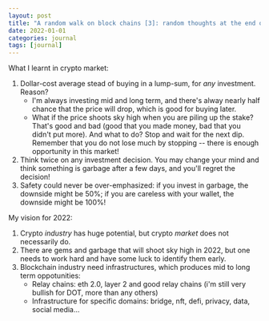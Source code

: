 ```yaml
---
layout: post
title: "A random walk on block chains [3]: random thoughts at the end of 2021"
date: 2022-01-01
categories: journal
tags: [journal]
---
```


What I learnt in crypto market:
1. Dollar-cost average stead of buying in a lump-sum, for *any* investment. Reason?
    - I'm always investing mid and long term, and there's alway nearly half chance that the price will drop, which is good for buying later.
    - What if the price shoots sky high when you are piling up the stake? That's good and bad (good that you made money, bad that you didn't put more). And what to do? Stop and wait for the next dip. Remember that you do not lose much by stopping -- there is enough opportunity in this market!
2. Think twice on any investment decision. You may change your mind and think something is garbage after a few days, and you'll regret the decision!
3. Safety could never be over-emphasized: if you invest in garbage, the downside might be 50%; if you are careless with your wallet, the downside might be 100%!

My vision for 2022:
1. Crypto *industry* has huge potential, but crypto *market* does not necessarily do.
2. There are gems and garbage that will shoot sky high in 2022, but one needs to work hard and have some luck to identify them early.
3. Blockchain industry need infrastructures, which produces mid to long term oppotunities:
    - Relay chains: eth 2.0, layer 2 and good relay chains (i'm still very bullish for DOT, more than any others)
    - Infrastructure for specific domains: bridge, nft, defi, privacy, data, social media...
